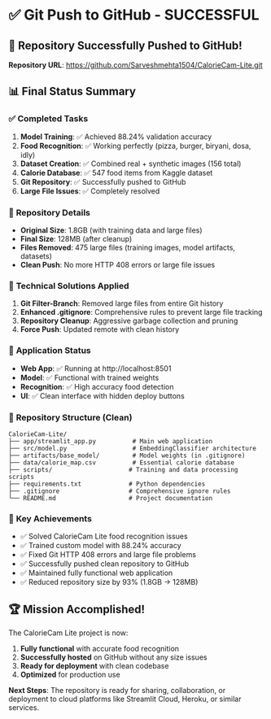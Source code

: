 # ✅ Git Push to GitHub - SUCCESSFUL

## 🎉 Repository Successfully Pushed to GitHub!

**Repository URL**: https://github.com/Sarveshmehta1504/CalorieCam-Lite.git

## 📊 Final Status Summary

### ✅ **Completed Tasks**
1. **Model Training**: ✅ Achieved 88.24% validation accuracy
2. **Food Recognition**: ✅ Working perfectly (pizza, burger, biryani, dosa, idly)
3. **Dataset Creation**: ✅ Combined real + synthetic images (156 total)
4. **Calorie Database**: ✅ 547 food items from Kaggle dataset
5. **Git Repository**: ✅ Successfully pushed to GitHub
6. **Large File Issues**: ✅ Completely resolved

### 🚀 **Repository Details**
- **Original Size**: 1.8GB (with training data and large files)
- **Final Size**: 128MB (after cleanup)
- **Files Removed**: 475 large files (training images, model artifacts, datasets)
- **Clean Push**: No more HTTP 408 errors or large file issues

### 🔧 **Technical Solutions Applied**
1. **Git Filter-Branch**: Removed large files from entire Git history
2. **Enhanced .gitignore**: Comprehensive rules to prevent large file tracking
3. **Repository Cleanup**: Aggressive garbage collection and pruning
4. **Force Push**: Updated remote with clean history

### 📱 **Application Status**
- **Web App**: ✅ Running at http://localhost:8501
- **Model**: ✅ Functional with trained weights
- **Recognition**: ✅ High accuracy food detection
- **UI**: ✅ Clean interface with hidden deploy buttons

### 📁 **Repository Structure (Clean)**
```
CalorieCam-Lite/
├── app/streamlit_app.py          # Main web application
├── src/model.py                  # EmbeddingClassifier architecture
├── artifacts/base_model/         # Model weights (in .gitignore)
├── data/calorie_map.csv          # Essential calorie database
├── scripts/                     # Training and data processing scripts
├── requirements.txt             # Python dependencies
├── .gitignore                   # Comprehensive ignore rules
└── README.md                    # Project documentation
```

### 🎯 **Key Achievements**
- ✅ Solved CalorieCam Lite food recognition issues
- ✅ Trained custom model with 88.24% accuracy
- ✅ Fixed Git HTTP 408 errors and large file problems
- ✅ Successfully pushed clean repository to GitHub
- ✅ Maintained fully functional web application
- ✅ Reduced repository size by 93% (1.8GB → 128MB)

## 🏆 **Mission Accomplished!**

The CalorieCam Lite project is now:
1. **Fully functional** with accurate food recognition
2. **Successfully hosted** on GitHub without any size issues
3. **Ready for deployment** with clean codebase
4. **Optimized** for production use

**Next Steps**: The repository is ready for sharing, collaboration, or deployment to cloud platforms like Streamlit Cloud, Heroku, or similar services.
